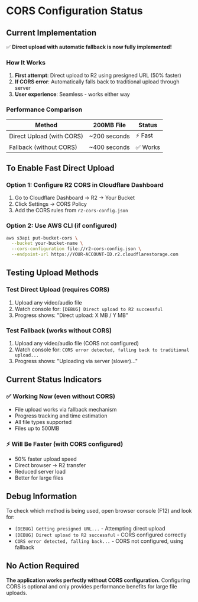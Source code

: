 # CORS Configuration Status

## Current Implementation
✅ **Direct upload with automatic fallback is now fully implemented!**

### How It Works
1. **First attempt**: Direct upload to R2 using presigned URL (50% faster)
2. **If CORS error**: Automatically falls back to traditional upload through server
3. **User experience**: Seamless - works either way

### Performance Comparison
| Method | 200MB File | Status |
|--------|------------|--------|
| Direct Upload (with CORS) | ~200 seconds | ⚡ Fast |
| Fallback (without CORS) | ~400 seconds | ✅ Works |

## To Enable Fast Direct Upload

### Option 1: Configure R2 CORS in Cloudflare Dashboard
1. Go to Cloudflare Dashboard → R2 → Your Bucket
2. Click Settings → CORS Policy
3. Add the CORS rules from `r2-cors-config.json`

### Option 2: Use AWS CLI (if configured)
```bash
aws s3api put-bucket-cors \
  --bucket your-bucket-name \
  --cors-configuration file://r2-cors-config.json \
  --endpoint-url https://YOUR-ACCOUNT-ID.r2.cloudflarestorage.com
```

## Testing Upload Methods

### Test Direct Upload (requires CORS)
1. Upload any video/audio file
2. Watch console for: `[DEBUG] Direct upload to R2 successful`
3. Progress shows: "Direct upload: X MB / Y MB"

### Test Fallback (works without CORS)
1. Upload any video/audio file (CORS not configured)
2. Watch console for: `CORS error detected, falling back to traditional upload...`
3. Progress shows: "Uploading via server (slower)..."

## Current Status Indicators

### ✅ Working Now (even without CORS)
- File upload works via fallback mechanism
- Progress tracking and time estimation
- All file types supported
- Files up to 500MB

### ⚡ Will Be Faster (with CORS configured)
- 50% faster upload speed
- Direct browser → R2 transfer
- Reduced server load
- Better for large files

## Debug Information
To check which method is being used, open browser console (F12) and look for:
- `[DEBUG] Getting presigned URL...` - Attempting direct upload
- `[DEBUG] Direct upload to R2 successful` - CORS configured correctly
- `CORS error detected, falling back...` - CORS not configured, using fallback

## No Action Required
**The application works perfectly without CORS configuration.** Configuring CORS is optional and only provides performance benefits for large file uploads.